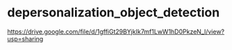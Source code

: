# depersonalization_object_detection



https://drive.google.com/file/d/1gffiGt29BYjkIk7mf1LwW1hD0PkzeN_l/view?usp=sharing

